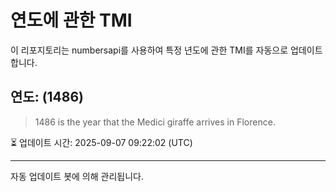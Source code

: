 
# 연도에 관한 TMI

이 리포지토리는 numbersapi를 사용하여 특정 년도에 관한 TMI를 자동으로 업데이트합니다.

## 연도: (1486)
> 1486 is the year that the Medici giraffe arrives in Florence.

⏳ 업데이트 시간: 2025-09-07 09:22:02 (UTC)

---
자동 업데이트 봇에 의해 관리됩니다.
